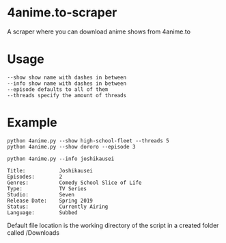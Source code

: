 # 4anime.to-scraper
A scraper where you can download anime shows from 4anime.to 

# Usage

```
--show show name with dashes in between
--info show name with dashes in between
--episode defaults to all of them
--threads specify the amount of threads
```

# Example

```
python 4anime.py --show high-school-fleet --threads 5
python 4anime.py --show dororo --episode 3
```

```
python 4anime.py --info joshikausei

Title:           Joshikausei
Episodes:        2
Genres:          Comedy School Slice of Life
Type:            TV Series
Studio:          Seven
Release Date:    Spring 2019
Status:          Currently Airing
Language:        Subbed
```

Default file location is the working directory of the script in a created folder called /Downloads
